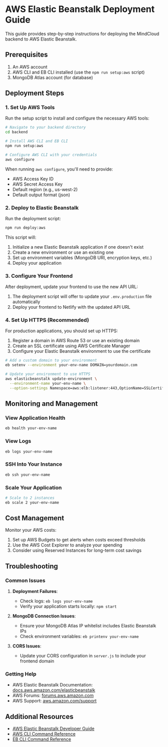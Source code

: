 # AWS Elastic Beanstalk Deployment Guide

This guide provides step-by-step instructions for deploying the MindCloud backend to AWS Elastic Beanstalk.

## Prerequisites

1. An AWS account
2. AWS CLI and EB CLI installed (use the `npm run setup:aws` script)
3. MongoDB Atlas account (for database)

## Deployment Steps

### 1. Set Up AWS Tools

Run the setup script to install and configure the necessary AWS tools:

```bash
# Navigate to your backend directory
cd backend

# Install AWS CLI and EB CLI
npm run setup:aws

# Configure AWS CLI with your credentials
aws configure
```

When running `aws configure`, you'll need to provide:
- AWS Access Key ID
- AWS Secret Access Key
- Default region (e.g., us-west-2)
- Default output format (json)

### 2. Deploy to Elastic Beanstalk

Run the deployment script:

```bash
npm run deploy:aws
```

This script will:
1. Initialize a new Elastic Beanstalk application if one doesn't exist
2. Create a new environment or use an existing one
3. Set up environment variables (MongoDB URI, encryption keys, etc.)
4. Deploy your application

### 3. Configure Your Frontend

After deployment, update your frontend to use the new API URL:

1. The deployment script will offer to update your `.env.production` file automatically
2. Deploy your frontend to Netlify with the updated API URL

### 4. Set Up HTTPS (Recommended)

For production applications, you should set up HTTPS:

1. Register a domain in AWS Route 53 or use an existing domain
2. Create an SSL certificate using AWS Certificate Manager
3. Configure your Elastic Beanstalk environment to use the certificate

```bash
# Add a custom domain to your environment
eb setenv --environment your-env-name DOMAIN=yourdomain.com

# Update your environment to use HTTPS
aws elasticbeanstalk update-environment \
  --environment-name your-env-name \
  --option-settings Namespace=aws:elb:listener:443,OptionName=SSLCertificateId,Value=your-certificate-arn
```

## Monitoring and Management

### View Application Health

```bash
eb health your-env-name
```

### View Logs

```bash
eb logs your-env-name
```

### SSH Into Your Instance

```bash
eb ssh your-env-name
```

### Scale Your Application

```bash
# Scale to 2 instances
eb scale 2 your-env-name
```

## Cost Management

Monitor your AWS costs:

1. Set up AWS Budgets to get alerts when costs exceed thresholds
2. Use the AWS Cost Explorer to analyze your spending
3. Consider using Reserved Instances for long-term cost savings

## Troubleshooting

### Common Issues

1. **Deployment Failures**:
   - Check logs: `eb logs your-env-name`
   - Verify your application starts locally: `npm start`

2. **MongoDB Connection Issues**:
   - Ensure your MongoDB Atlas IP whitelist includes Elastic Beanstalk IPs
   - Check environment variables: `eb printenv your-env-name`

3. **CORS Issues**:
   - Update your CORS configuration in `server.js` to include your frontend domain

### Getting Help

- AWS Elastic Beanstalk Documentation: [docs.aws.amazon.com/elasticbeanstalk](https://docs.aws.amazon.com/elasticbeanstalk/)
- AWS Forums: [forums.aws.amazon.com](https://forums.aws.amazon.com/)
- AWS Support: [aws.amazon.com/support](https://aws.amazon.com/support/)

## Additional Resources

- [AWS Elastic Beanstalk Developer Guide](https://docs.aws.amazon.com/elasticbeanstalk/latest/dg/Welcome.html)
- [AWS CLI Command Reference](https://docs.aws.amazon.com/cli/latest/reference/)
- [EB CLI Command Reference](https://docs.aws.amazon.com/elasticbeanstalk/latest/dg/eb-cli3-getting-started.html)
